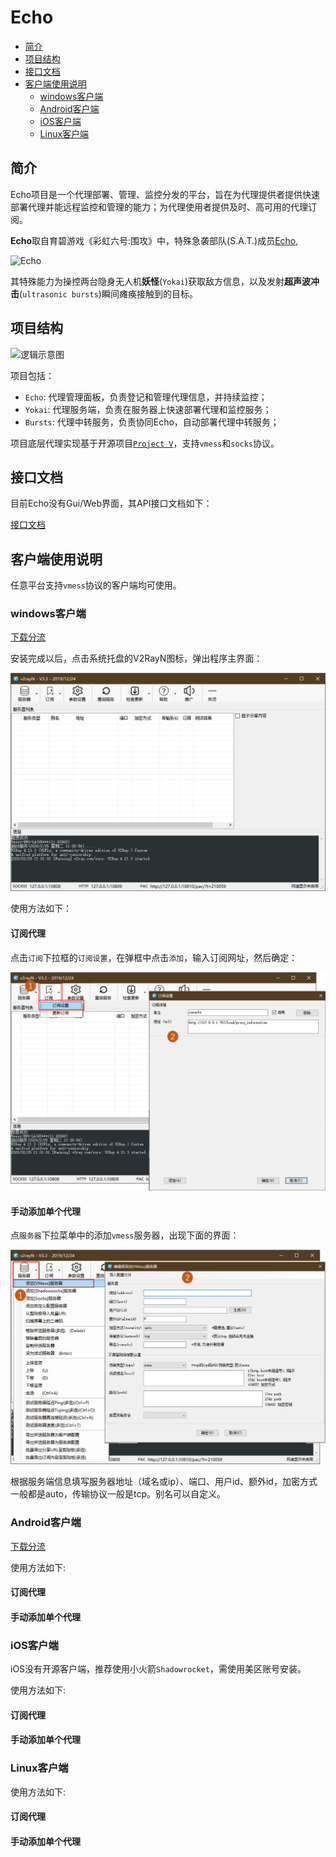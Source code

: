 # Echo

- [简介](#简介)
- [项目结构](#项目结构)
- [接口文档](#接口文档)
- [客户端使用说明](#客户端使用说明)
  - [windows客户端](#windows客户端)
  - [Android客户端](#android客户端)
  - [iOS客户端](#ios客户端)
  - [Linux客户端](#linux客户端)

## 简介

Echo项目是一个代理部署、管理、监控分发的平台，旨在为代理提供者提供快速部署代理并能远程监控和管理的能力；为代理使用者提供及时、高可用的代理订阅。

**Echo**取自育碧游戏《彩虹六号:围攻》中，特殊急袭部队(S.A.T.)成员[Echo](https://www.ubisoft.com/en-us/game/rainbow-six/siege/game-info/operators/echo),

![Echo](arts/r6-operators-list-echo.png)

其特殊能力为操控两台隐身无人机**妖怪**(`Yokai`)获取敌方信息，以及发射**超声波冲击**(`ultrasonic bursts`)瞬间瘫痪接触到的目标。

## 项目结构

![逻辑示意图]()

项目包括：

- `Echo`: 代理管理面板，负责登记和管理代理信息，并持续监控；
- `Yokai`: 代理服务端，负责在服务器上快速部署代理和监控服务；
- `Bursts`: 代理中转服务，负责协同Echo，自动部署代理中转服务；

项目底层代理实现基于开源项目[`Project V`](https://www.v2ray.com)，支持`vmess`和`socks`协议。

## 接口文档

目前Echo没有Gui/Web界面，其API接口文档如下：

[接口文档](http://faii.com.cn:2525/Architecture/echorun/blob/master/%E6%8E%A5%E5%8F%A3%E6%96%87%E6%A1%A3.md)

## 客户端使用说明

任意平台支持`vmess`协议的客户端均可使用。

### windows客户端

[下载分流](http://faii.com.cn:2525/Architecture/echorun/raw/master/client/v2rayN.zip)

安装完成以后，点击系统托盘的V2RayN图标，弹出程序主界面：

![v2rayn 主界面](app/static/images/v2ray.png)

使用方法如下：

#### 订阅代理

点击`订阅`下拉框的`订阅设置`，在弹框中点击`添加`，输入订阅网址，然后确定：

![v2rayN添加订阅](app/static/images/v2ray_url.png)

#### 手动添加单个代理

点`服务器`下拉菜单中的添加`vmess`服务器，出现下面的界面：

![v2rayN添加vmess服务器](app/static/images/v2ray_vemess.png)

根据服务端信息填写服务器地址（域名或ip）、端口、用户id、额外id，加密方式一般都是auto，传输协议一般是tcp。别名可以自定义。

### Android客户端

[下载分流](http://faii.com.cn:2525/Architecture/echorun/raw/master/client/v2rayNG_1.1.14.apk)

使用方法如下:

#### 订阅代理

#### 手动添加单个代理

### iOS客户端

iOS没有开源客户端，推荐使用小火箭`Shadowrocket`，需使用美区账号安装。

使用方法如下:

#### 订阅代理

#### 手动添加单个代理


### Linux客户端

使用方法如下:

#### 订阅代理

#### 手动添加单个代理

